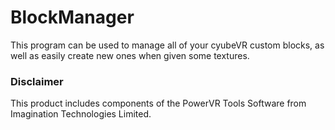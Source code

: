 # BlockManager
This program can be used to manage all of your cyubeVR custom blocks, as well as easily create new ones when given some textures.


### Disclaimer
This product includes components of the PowerVR Tools Software from Imagination Technologies Limited.
